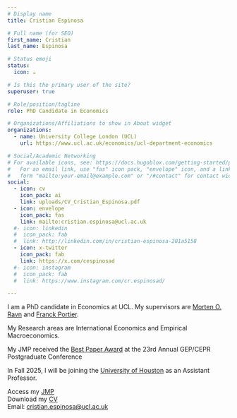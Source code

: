 ```yaml
---
# Display name
title: Cristian Espinosa

# Full name (for SEO)
first_name: Cristian
last_name: Espinosa

# Status emoji
status:
  icon: ☕️

# Is this the primary user of the site?
superuser: true

# Role/position/tagline
role: PhD Candidate in Economics

# Organizations/Affiliations to show in About widget
organizations:
  - name: University College London (UCL)
    url: https://www.ucl.ac.uk/economics/ucl-department-economics

# Social/Academic Networking
# For available icons, see: https://docs.hugoblox.com/getting-started/page-builder/#icons
#   For an email link, use "fas" icon pack, "envelope" icon, and a link in the
#   form "mailto:your-email@example.com" or "/#contact" for contact widget.
social:
  - icon: cv
    icon_pack: ai
    link: uploads/CV_Cristian_Espinosa.pdf
  - icon: envelope
    icon_pack: fas
    link: mailto:cristian.espinosa@ucl.ac.uk
  #- icon: linkedin
  #  icon_pack: fab
  #  link: http://linkedin.com/in/cristian-espinosa-201a5158
  - icon: x-twitter
    icon_pack: fab
    link: https://x.com/cespinosad
  #- icon: instagram
  #  icon_pack: fab
  #  link: https://www.instagram.com/cr.espinosad/

---
```


I am a PhD candidate in Economics at UCL. My supervisors are [Morten O. Ravn](https://sites.google.com/view/mortenoravn/home) and [Franck Portier](https://fportier.wordpress.com).

My Research areas are International Economics and Empirical Macroeconomics.

My JMP received the [Best Paper Award](uploads/Certificate.pdf) at the 23rd Annual GEP/CEPR Postgraduate Conference

In Fall 2025, I will be joining the [University of Houston](https://uh.edu/class/economics/) as an Assistant Professor.

Access my [JMP](uploads/JMP_Cristian_Espinosa.pdf) \
Download my [CV](uploads/CV_Cristian_Espinosa.pdf)                                                                                                                                                                  
Email: [cristian.espinosa@ucl.ac.uk](mailto:cristian.espinosa@ucl.ac.uk)
